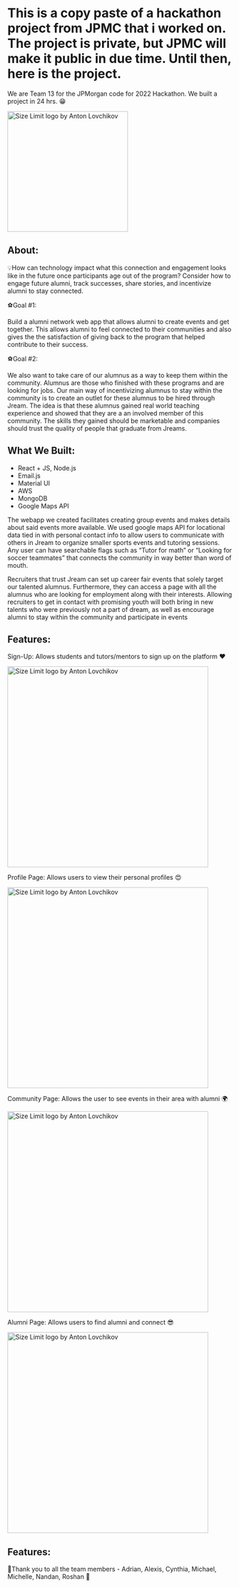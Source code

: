 # This is a copy paste of a hackathon project from JPMC that i worked on. The project is private, but JPMC will make it public in due time. Until then, here is the project. 

We are Team 13 for the JPMorgan code for <good> 2022 Hackathon. We built a project in 24 hrs. 😁

<img src="https://pbs.twimg.com/media/E-ZJsc5VIAEVhM3.jpg" align="center"
     alt="Size Limit logo by Anton Lovchikov" width=270>

 ## About:

💡How can technology impact what this connection and engagement looks like in the future once participants age out of the program? 
Consider how to engage future alumni, track successes, share stories, and incentivize alumni to stay connected.

⚽Goal #1:

Build a alumni network web app that allows alumni to create events and get together. This allows alumni to feel connected to their communities and also gives the the satisfaction of giving back to the program that helped contribute to their success. 

⚽Goal #2:

We also want to take care of our alumnus as a way to keep them within the community. Alumnus are those who finished with these programs and are looking for jobs. Our main way of incentivizing alumnus to stay within the community is to create an outlet for these alumnus to be hired through Jream. The idea is that these alumnus gained real world teaching experience and showed that they are a an involved member of this community. The skills they gained should be marketable and companies should trust the quality of people that graduate from Jreams.


## What We Built:

* React + JS, Node.js
* Email.js
* Material UI
* AWS
* MongoDB
* Google Maps API 

The webapp we created facilitates creating group events and makes details about said events more available. We used google maps API for locational data tied in with personal contact info to allow users to communicate with others in Jream to organize smaller sports events and tutoring sessions. Any user can have searchable flags such as “Tutor for math” or “Looking for soccer teammates” that connects the community in way better than word of mouth. 

Recruiters that trust Jream can set up career fair events that solely target our talented alumnus. Furthermore, they can access a page with all the alumnus who are looking for employment along with their interests. Allowing recruiters to get in contact with promising youth will both bring in new talents who were previously not a part of dream, as well as encourage alumni to stay within the community and participate in events
 
 ## Features:
   
 Sign-Up: Allows students and tutors/mentors to sign up on the platform ❤️
     
  <img src="https://i.imgur.com/JckWb9v.png" align="center"
     alt="Size Limit logo by Anton Lovchikov" width=450>   
 
 Profile Page: Allows users to view their personal profiles 😍
 
 <img src="https://i.imgur.com/rC5xBGy.png" align="center"
     alt="Size Limit logo by Anton Lovchikov" width=450>
     
Community Page: Allows the user to see events in their area with alumni 🌍
     
 <img src="https://i.imgur.com/G8Uta7V.png" align="center"
     alt="Size Limit logo by Anton Lovchikov" width=450>
 
 Alumni Page: Allows users to find alumni and connect 😎

<img src="https://imgur.com/EQ6OIVV.png" align="center"
     alt="Size Limit logo by Anton Lovchikov" width=450>
     
 ## Features:
 💫Thank you to all the team members - Adrian, Alexis, Cynthia, Michael, Michelle, Nandan, Roshan 💫
 
 
     

    
